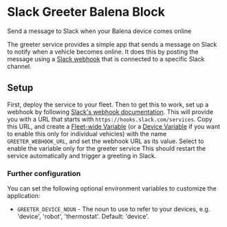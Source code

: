 # Slack Greeter Balena Block
Send a message to Slack when your Balena device comes online

The greeter service provides a simple app that sends a message on Slack to notify when a vehicle becomes online.
It does this by posting the message using a [Slack webhook](https://api.slack.com/messaging/webhooks) that is connected to a specific Slack channel.

## Setup

First, deploy the service to your fleet.
Then to get this to work, set up a webhook by following [Slack's webhook documentation](https://api.slack.com/messaging/webhooks).
This will provide you with a URL that starts with `https://hooks.slack.com/services`.
Copy this URL, and create a [Fleet-wide Variable](https://docs.balena.io/learn/manage/variables/#fleet-wide-variables) (or a [Device Variable](https://docs.balena.io/learn/manage/variables/#device-variables) if you want to enable this only for individual vehicles) with the name `GREETER_WEBHOOK_URL`, and set the webhook URL as its value.
Select to enable the variable only for the greeter service
This should restart the service automatically and trigger a greeting in Slack.

### Further configuration

You can set the following optional environment variables to customize the application:

* `GREETER_DEVICE_NOUN` - The noun to use to refer to your devices, e.g. 'device', 'robot', 'thermostat'. Default: 'device'.
